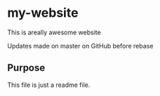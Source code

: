 # my-website

This is areally awesome website

Updates made on master on GitHub before rebase

## Purpose

This file is just a readme file.
